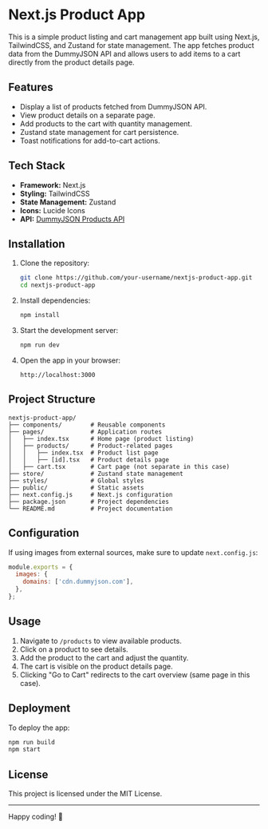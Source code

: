# Next.js Product App

This is a simple product listing and cart management app built using Next.js, TailwindCSS, and Zustand for state management. The app fetches product data from the DummyJSON API and allows users to add items to a cart directly from the product details page.

## Features
- Display a list of products fetched from DummyJSON API.
- View product details on a separate page.
- Add products to the cart with quantity management.
- Zustand state management for cart persistence.
- Toast notifications for add-to-cart actions.

## Tech Stack
- **Framework:** Next.js
- **Styling:** TailwindCSS
- **State Management:** Zustand
- **Icons:** Lucide Icons
- **API:** [DummyJSON Products API](https://dummyjson.com/docs/products)

## Installation

1. Clone the repository:
   ```bash
   git clone https://github.com/your-username/nextjs-product-app.git
   cd nextjs-product-app
   ```

2. Install dependencies:
   ```bash
   npm install
   ```

3. Start the development server:
   ```bash
   npm run dev
   ```

4. Open the app in your browser:
   ```
   http://localhost:3000
   ```

## Project Structure
```
nextjs-product-app/
├── components/        # Reusable components
├── pages/             # Application routes
│   ├── index.tsx      # Home page (product listing)
│   ├── products/      # Product-related pages
│   │   ├── index.tsx  # Product list page
│   │   ├── [id].tsx   # Product details page
│   ├── cart.tsx       # Cart page (not separate in this case)
├── store/             # Zustand state management
├── styles/            # Global styles
├── public/            # Static assets
├── next.config.js     # Next.js configuration
├── package.json       # Project dependencies
└── README.md          # Project documentation
```

## Configuration
If using images from external sources, make sure to update `next.config.js`:
```js
module.exports = {
  images: {
    domains: ['cdn.dummyjson.com'],
  },
};
```

## Usage
1. Navigate to `/products` to view available products.
2. Click on a product to see details.
3. Add the product to the cart and adjust the quantity.
4. The cart is visible on the product details page.
5. Clicking "Go to Cart" redirects to the cart overview (same page in this case).

## Deployment
To deploy the app:
```bash
npm run build
npm start
```

## License
This project is licensed under the MIT License.

---

Happy coding! 🚀

